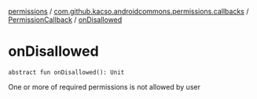 [permissions](../../index.md) / [com.github.kacso.androidcommons.permissions.callbacks](../index.md) / [PermissionCallback](index.md) / [onDisallowed](.)

# onDisallowed

`abstract fun onDisallowed(): Unit`

One or more of required permissions is not allowed by user

